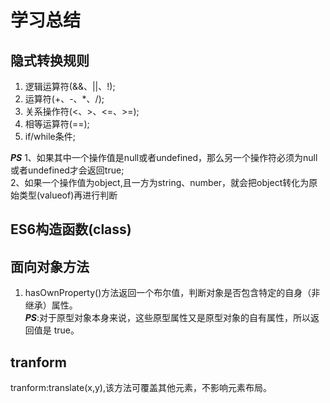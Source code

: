 # 学习总结

## 隐式转换规则
1. 逻辑运算符(&&、||、!);
2. 运算符(+、-、*、/);
3. 关系操作符(<、>、<=、>=);
4. 相等运算符(==);
5. if/while条件;

***PS***
1、如果其中一个操作值是null或者undefined，那么另一个操作符必须为null或者undefined才会返回true;<br>
2、如果一个操作值为object,且一方为string、number，就会把object转化为原始类型(valueof)再进行判断

## ES6构造函数(class)


## 面向对象方法
1. hasOwnProperty()方法返回一个布尔值，判断对象是否包含特定的自身（非继承）属性。<br>
***PS***:对于原型对象本身来说，这些原型属性又是原型对象的自有属性，所以返回值是 true。


## tranform
tranform:translate(x,y),该方法可覆盖其他元素，不影响元素布局。


